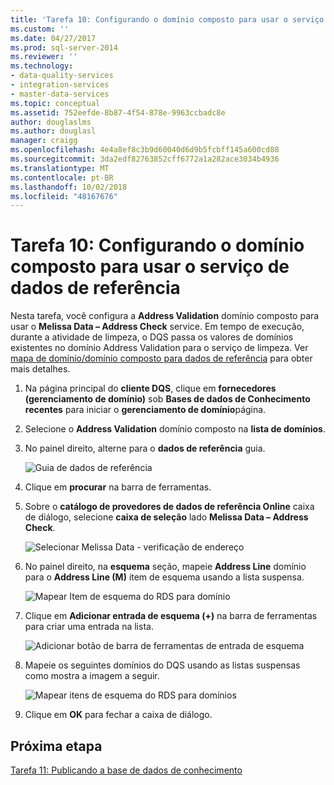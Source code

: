 ```yaml
---
title: 'Tarefa 10: Configurando o domínio composto para usar o serviço de dados de referência | Microsoft Docs'
ms.custom: ''
ms.date: 04/27/2017
ms.prod: sql-server-2014
ms.reviewer: ''
ms.technology:
- data-quality-services
- integration-services
- master-data-services
ms.topic: conceptual
ms.assetid: 752eefde-8b87-4f54-878e-9963ccbadc8e
author: douglaslms
ms.author: douglasl
manager: craigg
ms.openlocfilehash: 4e4a8ef8c3b9d60040d6d9b5fcbff145a600cd88
ms.sourcegitcommit: 3da2edf82763852cff6772a1a282ace3034b4936
ms.translationtype: MT
ms.contentlocale: pt-BR
ms.lasthandoff: 10/02/2018
ms.locfileid: "48167676"
---
```

# <a name="task-10-configuring-composite-domain-to-use-reference-data-service"></a>Tarefa 10: Configurando o domínio composto para usar o serviço de dados de referência
  Nesta tarefa, você configura a **Address Validation** domínio composto para usar o **Melissa Data – Address Check** service. Em tempo de execução, durante a atividade de limpeza, o DQS passa os valores de domínios existentes no domínio Address Validation para o serviço de limpeza. Ver [mapa de domínio/domínio composto para dados de referência](http://msdn.microsoft.com/library/hh213030.aspx) para obter mais detalhes.  
  
1.  Na página principal do **cliente DQS**, clique em **fornecedores (gerenciamento de domínio)** sob **Bases de dados de Conhecimento recentes** para iniciar o **gerenciamento de domínio**página.  
  
2.  Selecione o **Address Validation** domínio composto na **lista de domínios**.  
  
3.  No painel direito, alterne para o **dados de referência** guia.  
  
     ![Guia de dados de referência](../../2014/tutorials/media/et-configuringcdtouserds-01.jpg "guia dados de referência")  
  
4.  Clique em **procurar** na barra de ferramentas.  
  
5.  Sobre o **catálogo de provedores de dados de referência Online** caixa de diálogo, selecione **caixa de seleção** lado **Melissa Data – Address Check**.  
  
     ![Selecionar Melissa Data - verificação de endereço](../../2014/tutorials/media/et-configuringcdtouserds-02.jpg "selecionar Melissa Data - verificação de endereço")  
  
6.  No painel direito, na **esquema** seção, mapeie **Address Line** domínio para o **Address Line (M)** item de esquema usando a lista suspensa.  
  
     ![Mapear Item de esquema do RDS para domínio](../../2014/tutorials/media/et-configuringcdtouserds-03.jpg "mapear Item de esquema do RDS para domínio")  
  
7.  Clique em **Adicionar entrada de esquema (+)** na barra de ferramentas para criar uma entrada na lista.  
  
     ![Adicionar botão de barra de ferramentas de entrada de esquema](../../2014/tutorials/media/et-configuringcdtouserds-04.jpg "adicionar botão de barra de ferramentas de entrada de esquema")  
  
8.  Mapeie os seguintes domínios do DQS usando as listas suspensas como mostra a imagem a seguir.  
  
     ![Mapear itens de esquema do RDS para domínios](../../2014/tutorials/media/et-configuringcdtouserds-05.jpg "mapear itens de esquema do RDS para domínios")  
  
9. Clique em **OK** para fechar a caixa de diálogo.  
  
## <a name="next-step"></a>Próxima etapa  
 [Tarefa 11: Publicando a base de dados de conhecimento](../../2014/tutorials/task-11-publishing-the-knowledge-base.md)  
  
  
